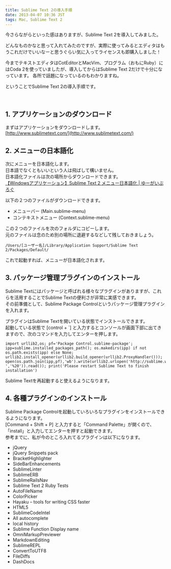 ```yaml
---
title: Sublime Text 2の導入手順
date: 2013-04-07 10:36 JST
tags: Mac, Sublime Text 2
---
```


今さらながらといった感はありますが、Sublime Text 2を導入してみました。

どんなものかなと思って入れてみたのですが、実際に使ってみるとエディタはもうこれだけでいいなーと思うぐらい気に入ってライセンスも即購入しました！

今までテキストエディタはCotEditorとMacVim、プログラム（おもにRuby）にはCoda 2を使っていましたが、導入してからはSublime Text 2だけで十分になっています。
各所で話題になっているのもわかりますね。

ということでSublime Text 2の導入手順です。

&nbsp;

## 1. アプリケーションのダウンロード

まずはアプリケーションをダウンロードします。  
[http://www.sublimetext.com/](http://www.sublimetext.com/)

## 2. メニューの日本語化

次にメニューを日本語化します。  
日本語でなくともいいという人は飛ばして構いません。  
日本語化ファイルは次の場所からダウンロードできます。  
[【Windowsアプリケーション】Sublime Text 2 メニュー日本語化 | ゆーがいぶろぐ](http://blog.huwy.org/article/292827228.html)

以下の２つのファイルがダウンロードできます。

 * メニューバー (Main.sublime-menu)
 * コンテキストメニュー (Context.sublime-menu)

この２つのファイルを次のフォルダにコピーします。  
元のファイルは念のため別の場所に退避するなどして残しておきましょう。

```
/Users/[ユーザー名]/Library/Application Support/Sublime Text 2/Packages/Default/
```

これで起動すれば、メニューが日本語化されます。

## 3. パッケージ管理プラグインのインストール

Sublime Textにはパッケージと呼ばれる様々なプラグインがありますが、これらを活用することでSublime Textの便利さが非常に実感できます。  
その前準備として、Sublime Package Controlというパッケージ管理プラグインを入れます。

プラグインはSublime Textを開いている状態でインストールできます。  
起動している状態で [control + `] と入力するとコンソールが画面下部に出てきますので、次のコマンドを入力してエンターを押します。

```
import urllib2,os; pf='Package Control.sublime-package'; ipp=sublime.installed_packages_path(); os.makedirs(ipp) if not os.path.exists(ipp) else None; urllib2.install_opener(urllib2.build_opener(urllib2.ProxyHandler())); open(os.path.join(ipp,pf),'wb').write(urllib2.urlopen('http://sublime.wbond.net/'+pf.replace(' ','%20')).read()); print('Please restart Sublime Text to finish installation')
```

Sublime Textを再起動すると使えるようになります。


## 4. 各種プラグインのインストール

Sublime Package Controlを起動していろいろなプラグインをインストールできるようになります。  
[Command + Shift + P] と入力すると「Command Palette」が開くので、「install」と入力してエンターを押すと起動できます。  
参考までに、私が今のところ入れてるプラグインは以下になります。

*   jQuery
*   jQuery Snippets pack
*   BracketHighlighter
*   SideBarEnhancements
*   SublimeLinter
*   SublimeERB
*   SublimeRailsNav
*   Sublime Text 2 Ruby Tests
*   AutoFileName
*   ColorPicker
*   Hayaku &ndash; tools for writing CSS faster
*   HTML5
*   SublimeCodeIntel
*   All autocomplete
*   local history
*   Sublime Function Display name
*   OmniMarkupPreviewer
*   MarkdownEditing
*   SublimeREPL
*   ConvertToUTF8
*   FileDiffs
*   DashDocs
